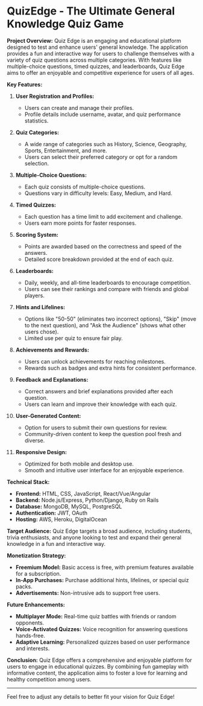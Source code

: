 # QuizEdge - The Ultimate General Knowledge Quiz Game

**Project Overview:**
Quiz Edge is an engaging and educational platform designed to test and enhance users' general knowledge. The application provides a fun and interactive way for users to challenge themselves with a variety of quiz questions across multiple categories. With features like multiple-choice questions, timed quizzes, and leaderboards, Quiz Edge aims to offer an enjoyable and competitive experience for users of all ages.

**Key Features:**

1. **User Registration and Profiles:**
   - Users can create and manage their profiles.
   - Profile details include username, avatar, and quiz performance statistics.

2. **Quiz Categories:**
   - A wide range of categories such as History, Science, Geography, Sports, Entertainment, and more.
   - Users can select their preferred category or opt for a random selection.

3. **Multiple-Choice Questions:**
   - Each quiz consists of multiple-choice questions.
   - Questions vary in difficulty levels: Easy, Medium, and Hard.

4. **Timed Quizzes:**
   - Each question has a time limit to add excitement and challenge.
   - Users earn more points for faster responses.

5. **Scoring System:**
   - Points are awarded based on the correctness and speed of the answers.
   - Detailed score breakdown provided at the end of each quiz.

6. **Leaderboards:**
   - Daily, weekly, and all-time leaderboards to encourage competition.
   - Users can see their rankings and compare with friends and global players.

7. **Hints and Lifelines:**
   - Options like "50-50" (eliminates two incorrect options), "Skip" (move to the next question), and "Ask the Audience" (shows what other users chose).
   - Limited use per quiz to ensure fair play.

8. **Achievements and Rewards:**
   - Users can unlock achievements for reaching milestones.
   - Rewards such as badges and extra hints for consistent performance.

9. **Feedback and Explanations:**
   - Correct answers and brief explanations provided after each question.
   - Users can learn and improve their knowledge with each quiz.

10. **User-Generated Content:**
    - Option for users to submit their own questions for review.
    - Community-driven content to keep the question pool fresh and diverse.

11. **Responsive Design:**
    - Optimized for both mobile and desktop use.
    - Smooth and intuitive user interface for an enjoyable experience.

**Technical Stack:**
- **Frontend:** HTML, CSS, JavaScript, React/Vue/Angular
- **Backend:** Node.js/Express, Python/Django, Ruby on Rails
- **Database:** MongoDB, MySQL, PostgreSQL
- **Authentication:** JWT, OAuth
- **Hosting:** AWS, Heroku, DigitalOcean

**Target Audience:**
Quiz Edge targets a broad audience, including students, trivia enthusiasts, and anyone looking to test and expand their general knowledge in a fun and interactive way.

**Monetization Strategy:**
- **Freemium Model:** Basic access is free, with premium features available for a subscription.
- **In-App Purchases:** Purchase additional hints, lifelines, or special quiz packs.
- **Advertisements:** Non-intrusive ads to support free users.

**Future Enhancements:**
- **Multiplayer Mode:** Real-time quiz battles with friends or random opponents.
- **Voice-Activated Quizzes:** Voice recognition for answering questions hands-free.
- **Adaptive Learning:** Personalized quizzes based on user performance and interests.

**Conclusion:**
Quiz Edge offers a comprehensive and enjoyable platform for users to engage in educational quizzes. By combining fun gameplay with informative content, the application aims to foster a love for learning and healthy competition among users.

---

Feel free to adjust any details to better fit your vision for Quiz Edge!

